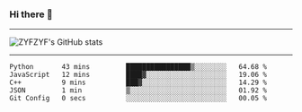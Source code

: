 ### Hi there 👋

-------

<!--

- 🔭 I’m currently working on ...
- 🌱 I’m currently learning Rust
- 👯 I’m looking to collaborate on ...
- 🤔 I’m looking for help with ...
- 💬 Ask me about ...
- 📫 How to reach me: ...
- 😄 Pronouns: ...
- ⚡ Fun fact: ...

-------
-->

![ZYFZYF's GitHub stats](https://github-readme-stats.vercel.app/api?username=ZYFZYF)


-------

<!--START_SECTION:waka-->

```text
Python       43 mins         ████████████████▒░░░░░░░░   64.68 %
JavaScript   12 mins         ████▓░░░░░░░░░░░░░░░░░░░░   19.06 %
C++          9 mins          ███▓░░░░░░░░░░░░░░░░░░░░░   14.29 %
JSON         1 min           ▒░░░░░░░░░░░░░░░░░░░░░░░░   01.92 %
Git Config   0 secs          ░░░░░░░░░░░░░░░░░░░░░░░░░   00.05 %
```

<!--END_SECTION:waka-->


